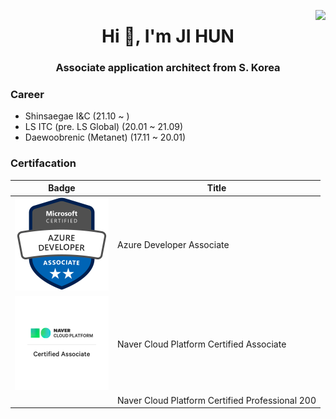 <a href="https://hits.seeyoufarm.com"><img src="https://hits.seeyoufarm.com/api/count/incr/badge.svg?url=https%3A%2F%2Fgithub.com%2Fshblue21%2Fhit-counter&count_bg=%2379C83D&title_bg=%23555555&icon=&icon_color=%23E7E7E7&title=hits&edge_flat=false" align="right"/></a>

<h1 align="center">Hi 👋, I'm JI HUN</h1>
<h3 align="center">Associate application architect from S. Korea</h3>

### Career
- Shinsaegae I&C  (21.10 ~ )
- LS ITC (pre. LS Global) (20.01 ~ 21.09)
- Daewoobrenic (Metanet) (17.11 ~ 20.01)

### Certifacation

| Badge | Title |
|-------|-------|
| <a href="https://www.credly.com/badges/90bd4c1c-2a46-4e0c-8990-0d89635b33e0/public_url"><img src="https://raw.githubusercontent.com/shblue21/shblue21/main/microsoft-certified-azure-developer-associate.1.png" width="150"/></a> | Azure Developer Associate |
| <img src="https://raw.githubusercontent.com/shblue21/shblue21/main/NCA.png" width="150"/> | Naver Cloud Platform Certified Associate|
|  | Naver Cloud Platform Certified Professional 200 |



<!--
**shblue21/shblue21** is a ✨ _special_ ✨ repository because its `README.md` (this file) appears on your GitHub profile.

Here are some ideas to get you started:

- 🔭 I’m currently working on ...
- 🌱 I’m currently learning ...
- 👯 I’m looking to collaborate on ...
- 🤔 I’m looking for help with ...
- 💬 Ask me about ...
- 📫 How to reach me: ...
- 😄 Pronouns: ...
- ⚡ Fun fact: ...
-->
